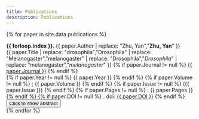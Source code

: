```yaml
---
title: Publications
description: Publications
---
```

{% for paper in site.data.publications %}
<div class="w3-card-4">
    <div class="w3-container pub">
        <strong>{{ forloop.index }}. </strong>
        {{ paper.Author | 
            replace: "Zhu, Yan","<strong>Zhu, Yan</strong>" }}
        <br>
        {{ paper.Title | 
            replace: "drosophila","Drosophila" | 
            replace: "Melanogaster","melanogaster" | 
            replace: "Drosophila","<i>Drosophila</i>" | 
            replace: "melanogaster","<i>melanogaster</i>" }}
        {% if paper.Journal != null %}
            <ins>{{ paper.Journal }}</ins>
        {% endif %}
        <br>
        {% if paper.Year != null %}
            {{ paper.Year }}
        {% endif %}
        {% if paper.Volume != null %}
            ; {{ paper.Volume }}
        {% endif %}
        {% if paper.Issue != null %}
            ({{ paper.Issue }})
        {% endif %}
        {% if paper.Pages != null %}
            : {{ paper.Pages }}
        {% endif %}
        {% if paper.DOI != null %}
            . doi: <a href="https://doi.org/{{paper.DOI}}">{{ paper.DOI }}</a>
        {% endif %}
    </div>
    <button id ="btn{{ forloop.index }}" onclick="showabs('{{ forloop.index }}')" class="absbtn w3-button w3-block w3-light-grey">Click to show abstract</button>
    <div id="{{ forloop.index }}" class="abs w3-panel w3-light-grey" style="display: none">
        <p class="text">
            {{ paper.Abstract |
            replace: "drosophila","Drosophila" | 
            replace: "Melanogaster","melanogaster" | 
            replace: "Drosophila","<i>Drosophila</i>" | 
            replace: "melanogaster","<i>melanogaster</i>" }}
        </p>
    </div>
</div>
{% endfor %}

<script>
    function showabs(id) {
        $("#"+id).slideToggle(500,function(){btnname(id);});
    }
    function btnname(id) {
        var btn = document.getElementById("btn"+id);
        if (btn.innerHTML == "Click to show abstract") {
            btn.innerHTML = "Click to hide abstract";
        }else {
            btn.innerHTML = "Click to show abstract";
        }
    }
</script>
